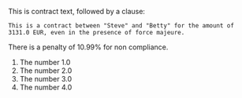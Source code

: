 This is contract text, followed by a clause:
``` <clause name="agreement"/>
This is a contract between "Steve" and "Betty" for the amount of 3131.0 EUR, even in the presence of force majeure.
```
There is a penalty of 10.99% for non compliance.

1. The number 1.0
0. The number 2.0
1314. The number 3.0
9. The number 4.0